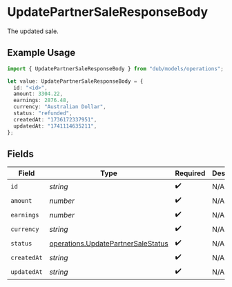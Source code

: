 # UpdatePartnerSaleResponseBody

The updated sale.

## Example Usage

```typescript
import { UpdatePartnerSaleResponseBody } from "dub/models/operations";

let value: UpdatePartnerSaleResponseBody = {
  id: "<id>",
  amount: 3304.22,
  earnings: 2876.48,
  currency: "Australian Dollar",
  status: "refunded",
  createdAt: "1736172337951",
  updatedAt: "1741114635211",
};
```

## Fields

| Field                                                                                    | Type                                                                                     | Required                                                                                 | Description                                                                              |
| ---------------------------------------------------------------------------------------- | ---------------------------------------------------------------------------------------- | ---------------------------------------------------------------------------------------- | ---------------------------------------------------------------------------------------- |
| `id`                                                                                     | *string*                                                                                 | :heavy_check_mark:                                                                       | N/A                                                                                      |
| `amount`                                                                                 | *number*                                                                                 | :heavy_check_mark:                                                                       | N/A                                                                                      |
| `earnings`                                                                               | *number*                                                                                 | :heavy_check_mark:                                                                       | N/A                                                                                      |
| `currency`                                                                               | *string*                                                                                 | :heavy_check_mark:                                                                       | N/A                                                                                      |
| `status`                                                                                 | [operations.UpdatePartnerSaleStatus](../../models/operations/updatepartnersalestatus.md) | :heavy_check_mark:                                                                       | N/A                                                                                      |
| `createdAt`                                                                              | *string*                                                                                 | :heavy_check_mark:                                                                       | N/A                                                                                      |
| `updatedAt`                                                                              | *string*                                                                                 | :heavy_check_mark:                                                                       | N/A                                                                                      |